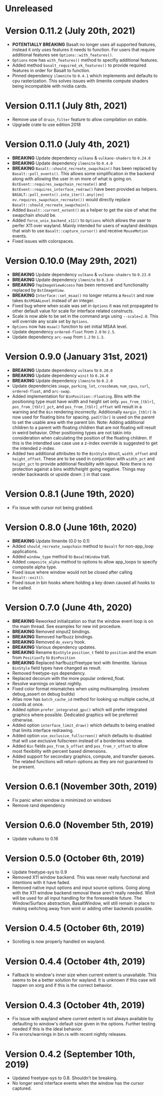 # Unreleased

# Version 0.11.2 (July 20th, 2021)

- **POTENTIALLY BREAKING** Basalt no longer uses all supported features, instead it only uses features it needs to function. For users that require additional features see `Options::with_features()`.
- `Options` now has `with_features()` method to specifiy additional features.
- Added method `basalt_required_vk_features()` to provide required features in order for Basalt to function.
- Pinned dependency `ilmenite` to `0.4.1` which implements and defaults to cpu rasterization. This solves issues with ilmenite compute shaders being incompatible with nvidia cards.

# Version 0.11.1 (July 8th, 2021)
- Remove use of `drain_filter` feature to allow compilation on stable.
- Upgrade crate to use edition 2018

# Version 0.11.0 (July 4th, 2021)

- **BREAKING** Update dependency `vulkano` & `vulkano-shaders` to `0.24.0`
- **BREAKING** Update dependency `ilmenite` to `0.4.0`
- **BREAKING** `Basalt::should_recreate_swapchain()` has been replaced by `Basalt::poll_events()`. This allows some simplification in the backend along with allowing the user in on more of what is going on. `BstEvent::requires_swapchain_recreate()` and `BstEvent::requires_interface_redraw()` have been provided as helpers. `BASALT::poll_events().into_iter().any(|ev| ev.requires_swapchain_recreate())` would directly replace `Basalt::should_recreate_swapchain()`.
- Added `Basalt::current_extent()` as a helper to get the size of what the swapchain should be.
- Added `force_unix_backend_x11()` to `Options` which allows the user to perfer X11 over wayland. Mainly intended for users of wayland desktops that wish to use `Basalt::capture_cursor()` and receive
`MouseMotion` events.
- Fixed issues with colorspaces.

# Version 0.10.0 (May 29th, 2021)

- **BREAKING** Update dependency `vulkano` & `vulkano-shaders` to `0.23.0`
- **BREAKING** Update dependency `ilmenite` to `0.3.0`
- **BREAKING** `TmpImageViewAccess` has been removed and functionality replaced by `BstImageView`.
- **BREAKING** `Interface::set_msaa()` no longer returns a `Result` and now takes `BstMSAALevel`
instead of an integer.
- Fixed bug where when scale was set in `Options` it was not propagated to other default value for scale for interface related constructs.
- Scale is now able to be set in the command args using `--scale=2.0`. This will override any scale set by `Options`.
- `Options` now has `msaa()` function to set initial MSAA level.
- Update dependency `ordered-float` from `2.0` to `2.5`.
- Update dependency `arc-swap` from `1.2` to `1.3`.

# Version 0.9.0 (January 31st, 2021)

- **BREAKING** Update dependency `vulkano` to `0.20.0`
- **BREAKING** Update dependency `winit` to `0.24.0`
- **BREAKING** Update dependency `ilmenite` to `0.2.0`
- Update dependencies `image`, `parking_lot`, `crossbeam`, `num_cpus`, `curl`, `ordered-float`, and `arc-swap`.
- Added implementation for `BinPosition::Floating`. Bins with the positioning type must have width and height set only. `pos_from_[tblr]`, `pos_from_[tblr]_pct`, and `pos_from_[tblr]_offset` will result in a warning and the `Bin` rendering incorrectly. Additionally `margin_[tblr]` is now used for floating bins for spacing. `pad[tlbr]` is used on the parent to set the usable area with the parent bin. Note: Adding additional children to a parent with floating children that are not floating will result in weird behavior. Other positioning types are not takin into consideration when calculating the position of the floating children. If this is the intendted use case use a z-index override is suggested to get the intended z-index.
-  Added two additional attributes to the `BinStyle` struct, `width_offset` and `height_offset`. These are to be used in conjucntion with `width_pct` and `height_pct` to provide additional flexiblity with layout. Note there is no protection against a bins width/height going negative. Things may render backwards or upside down :) in that case.

# Version 0.8.1 (June 19th, 2020)

- Fix issue with cursor not being grabbed.

# Version 0.8.0 (June 16th, 2020)

- **BREAKING** Update Ilmenite (0.0 to 0.1)
- Added `should_recreate_swapchain` method to `Basalt` for non-app_loop applications.
- Added `window_type` method to `BasaltWindow` trait.
- Added `composite_alpha` method to options to allow app_loops to specify composite alpha type.
- Fixed issue where window would not be closed after calling `Basalt::exit()`.
- Fixed issue in bin hooks where holding a key down caused all hooks to be called.

# Version 0.7.0 (June 4th, 2020)

- **BREAKING** Reworked initialization so that the window event loop is on the main thread. See examples for new init procedure.
- **BREAKING** Removed xinput2 bindings.
- **BREAKING** Removed harfbuzz bindings.
- **BREAKING** Removed `do_every` hook.
- **BREAKING** Various dependency updates.
- **BREAKING** Rename `BinStyle` `position_t` field to `position` and the enum from `PositionTy` to `BinPosition`
- **BREAKING** Replaced harfbuzz/freetype text with Ilmentite. Various `BinStyle` field types have changed as result.
- Removed freetype-sys dependency.
- Replaced decorum with the more popular ordered_float.
- Resolve warnings on latest nightly.
- Fixed color format mismatches when using multisampling. (resolves debug_assert on debug builds)
- Atlas now has `batch_cache_id` method for looking up multiple cache_id coords at once.
- Added option `prefer_integrated_gpu()` which will prefer integrated graphics where possible. Dedicated graphics will be preferred otherwise.
- Added option `interface_limit_draw()` which defaults to being enabled that limits interface redrawing.
- Added option `use_exclusive_fullscreen()` which defaults to disabled that will use exclusive fullscreen instead of a borderless window.
- Added `Bin` fields `pos_from_b_offset` and `pos_from_r_offset` to allow most flexibility with percent based dimensions.
- Added support for secondary graphics, compute, and transfer queues. The related functions will return options as they are not guaranteed to be present.

# Version 0.6.1 (November 30th, 2019)

- Fix panic when window is minimized on windows
- Remove rand dependency

# Version 0.6.0 (November 5th, 2019)

- Update vulkano to 0.16

# Version 0.5.0 (October 6th, 2019)

- Update freetype-sys to 0.9
- Removed X11 window backend. This was never really functional and intentions with it have faded.
- Removed native input options and input source options. Going along with the X11 window backend removal these aren't really needed. Winit will be used for all input handling for the foreseeable future. The Window/Surface abstraction, BasaltWindow, will still remain in place to making switching away from winit or adding other backends possible.

# Version 0.4.5 (October 6th, 2019)

- Scrolling is now properly handled on wayland.

# Version 0.4.4 (October 4th, 2019)

- Fallback to window's inner size when current extent is unavailable. This seems to be a better solution for wayland. It is unknown if this case will happen on xorg and if this is the correct behavior.

# Version 0.4.3 (October 4th, 2019)

- Fix issue with wayland where current extent is not always available by defaulting to window's default size given in the options. Further testing needed if this is the ideal behavior.
- Fix errors/warnings in bin.rs with recent nightly releases.

# Version 0.4.2 (September 10th, 2019)

- Updated freetype-sys to 0.8. Shouldn't be breaking.
- No longer send interface events when the window has the cursor captured.
